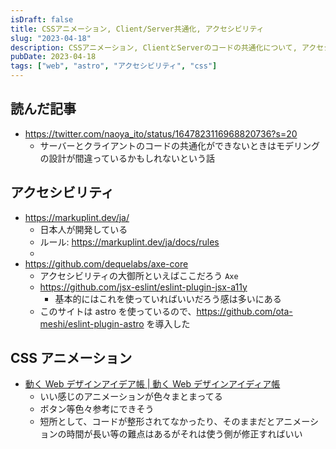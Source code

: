 ```yaml
---
isDraft: false
title: CSSアニメーション, Client/Server共通化, アクセシビリティ
slug: "2023-04-18"
description: CSSアニメーション, ClientとServerのコードの共通化について, アクセシビリティとeslint
pubDate: 2023-04-18
tags: ["web", "astro", "アクセシビリティ", "css"]
---
```


## 読んだ記事

- https://twitter.com/naoya_ito/status/1647823116968820736?s=20
  - サーバーとクライアントのコードの共通化ができないときはモデリングの設計が間違っているかもしれないという話

## アクセシビリティ

- https://markuplint.dev/ja/
  - 日本人が開発している
  - ルール: https://markuplint.dev/ja/docs/rules
  -
- https://github.com/dequelabs/axe-core
  - アクセシビリティの大御所といえばここだろう `Axe`
  - https://github.com/jsx-eslint/eslint-plugin-jsx-a11y
    - 基本的にはこれを使っていればいいだろう感は多いにある
  - このサイトは astro を使っているので、https://github.com/ota-meshi/eslint-plugin-astro を導入した

## CSS アニメーション

- [動く Web デザインアイデア帳 | 動く Web デザインアイディア帳](https://coco-factory.jp/ugokuweb/#)
  - いい感じのアニメーションが色々まとまってる
  - ボタン等色々参考にできそう
  - 短所として、コードが整形されてなかったり、そのままだとアニメーションの時間が長い等の難点はあるがそれは使う側が修正すればいい
